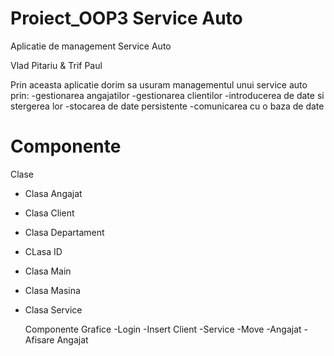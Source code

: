 # Proiect_OOP3 Service Auto

Aplicatie de management Service Auto

Vlad Pitariu & Trif Paul

Prin aceasta aplicatie dorim sa usuram managementul unui service auto prin:
-gestionarea angajatilor
-gestionarea clientilor
-introducerea de date si stergerea lor
-stocarea de date persistente
-comunicarea cu o baza de date

# Componente

Clase
- Clasa Angajat
- Clasa Client
- Clasa Departament
- CLasa ID
- Clasa Main
- Clasa Masina
- Clasa Service

  Componente Grafice
  -Login
  -Insert Client
  -Service
  -Move
  -Angajat
  -Afisare Angajat

